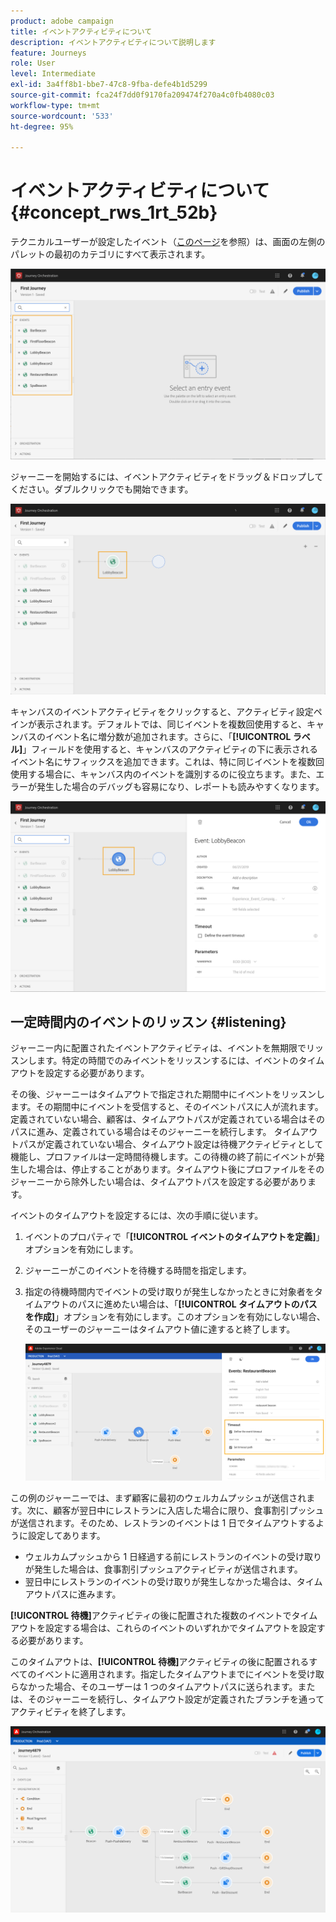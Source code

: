 ```yaml
---
product: adobe campaign
title: イベントアクティビティについて
description: イベントアクティビティについて説明します
feature: Journeys
role: User
level: Intermediate
exl-id: 3a4ff8b1-bbe7-47c8-9fba-defe4b1d5299
source-git-commit: fca24f7dd0f9170fa209474f270a4c0fb4080c03
workflow-type: tm+mt
source-wordcount: '533'
ht-degree: 95%

---
```


# イベントアクティビティについて {#concept_rws_1rt_52b}

テクニカルユーザーが設定したイベント（[このページ](../event/about-events.md)を参照）は、画面の左側のパレットの最初のカテゴリにすべて表示されます。

![](../assets/journey43.png)

ジャーニーを開始するには、イベントアクティビティをドラッグ＆ドロップしてください。ダブルクリックでも開始できます。

![](../assets/journey44.png)

キャンバスのイベントアクティビティをクリックすると、アクティビティ設定ペインが表示されます。デフォルトでは、同じイベントを複数回使用すると、キャンバスのイベント名に増分数が追加されます。さらに、「**[!UICONTROL ラベル]**」フィールドを使用すると、キャンバスのアクティビティの下に表示されるイベント名にサフィックスを追加できます。これは、特に同じイベントを複数回使用する場合に、キャンバス内のイベントを識別するのに役立ちます。また、エラーが発生した場合のデバッグも容易になり、レポートも読みやすくなります。

![](../assets/journey33.png)

## 一定時間内のイベントのリッスン {#listening}

ジャーニー内に配置されたイベントアクティビティは、イベントを無期限でリッスンします。特定の時間でのみイベントをリッスンするには、イベントのタイムアウトを設定する必要があります。

その後、ジャーニーはタイムアウトで指定された期間中にイベントをリッスンします。その期間中にイベントを受信すると、そのイベントパスに人が流れます。定義されていない場合、顧客は、タイムアウトパスが定義されている場合はそのパスに進み、定義されている場合はそのジャーニーを続行します。 タイムアウトパスが定義されていない場合、タイムアウト設定は待機アクティビティとして機能し、プロファイルは一定時間待機します。この待機の終了前にイベントが発生した場合は、停止することがあります。タイムアウト後にプロファイルをそのジャーニーから除外したい場合は、タイムアウトパスを設定する必要があります。

イベントのタイムアウトを設定するには、次の手順に従います。

1. イベントのプロパティで「**[!UICONTROL イベントのタイムアウトを定義]**」オプションを有効にします。

1. ジャーニーがこのイベントを待機する時間を指定します。

1. 指定の待機時間内でイベントの受け取りが発生しなかったときに対象者をタイムアウトのパスに進めたい場合は、「**[!UICONTROL タイムアウトのパスを作成]**」オプションを有効にします。このオプションを有効にしない場合、そのユーザーのジャーニーはタイムアウト値に達すると終了します。

   ![](../assets/event-timeout.png)

この例のジャーニーでは、まず顧客に最初のウェルカムプッシュが送信されます。次に、顧客が翌日中にレストランに入店した場合に限り、食事割引プッシュが送信されます。そのため、レストランのイベントは 1 日でタイムアウトするように設定してあります。

* ウェルカムプッシュから 1 日経過する前にレストランのイベントの受け取りが発生した場合は、食事割引プッシュアクティビティが送信されます。
* 翌日中にレストランのイベントの受け取りが発生しなかった場合は、タイムアウトパスに進みます。

**[!UICONTROL 待機]**&#x200B;アクティビティの後に配置された複数のイベントでタイムアウトを設定する場合は、これらのイベントのいずれかでタイムアウトを設定する必要があります。

このタイムアウトは、**[!UICONTROL 待機]**&#x200B;アクティビティの後に配置されるすべてのイベントに適用されます。指定したタイムアウトまでにイベントを受け取らなかった場合、そのユーザーは 1 つのタイムアウトパスに送られます。または、そのジャーニーを続行し、タイムアウト設定が定義されたブランチを通ってアクティビティを終了します。

![](../assets/event-timeout-group.png)
